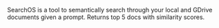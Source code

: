 SearchOS is a tool to semantically search through your local and GDrive documents given a prompt. Returns top 5 docs with similarity scores.
